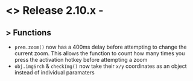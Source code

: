 # <> Release 2.10.x - 

## > Functions
- `prem.zoom()` now has a 400ms delay before attempting to change the current zoom. This allows the function to count how many times you press the activation hotkey before attempting a zoom
- `obj.imgSrch` & `checkImg()` now take their `x/y` coordinates as an object instead of individual paramaters